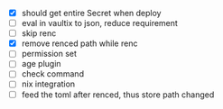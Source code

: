 - [x] should get entire Secret when deploy
- [ ] eval in vaultix to json, reduce requirement
- [ ] skip renc
- [x] remove renced path while renc 
- [ ] permission set
- [ ] age plugin
- [ ] check command
- [ ] nix integration
- [ ] feed the toml after renced, thus store path changed
